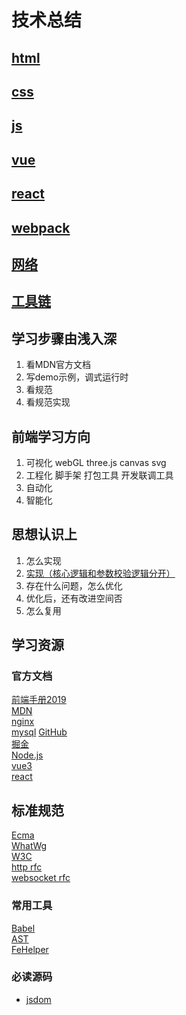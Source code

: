 # 技术总结
## [html](./html)
## [css](./css)
## [js](./js)
## [vue](./vue)
## [react](./react)
## [webpack](./webpack)
## [网络](./网络)
## [工具链](./工具链)


## 学习步骤由浅入深
1. 看MDN官方文档
2. 写demo示例，调式运行时
3. 看规范
4. 看规范实现

## 前端学习方向
1. 可视化 webGL three.js canvas svg
2. 工程化 脚手架 打包工具 开发联调工具
3. 自动化
4. 智能化

## 思想认识上
1. 怎么实现
2. [实现（核心逻辑和参数校验逻辑分开）](https://github.com/jsdom/jsdom/blob/master/lib/jsdom/living/fetch/Headers-impl.js)
3. 存在什么问题，怎么优化
4. 优化后，还有改进空间否
5. 怎么复用

## 学习资源
### 官方文档

[前端手册2019](https://frontendmasters.com/books/front-end-handbook/2019/)  
[MDN](https://developer.mozilla.org/)  
[nginx](http://nginx.org/en/docs/)  
[mysql](https://dev.mysql.com/doc/refman/8.0/en/examples.html)
[GitHub](https://github.com/)  
[掘金](https://juejin.im)  
[Node.js](https://nodejs.org/zh-cn/docs/guides/event-loop-timers-and-nexttick/#what-is-the-event-loop)  
[vue3](https://v3.vuejs.org/guide/optimizations.html#virtual-dom)  
[react](https://developer.mozilla.org/)

## 标准规范
[Ecma](https://www.ecma-international.org/ecma-262/)  
[WhatWg](https://whatwg-cn.github.io/html/)  
[W3C](https://www.w3.org/TR/?tag=dom)  
[http rfc](https://tools.ietf.org/html/rfc2616)  
[websocket rfc](https://tools.ietf.org/html/rfc6455)


### 常用工具
[Babel](https://www.babeljs.cn/repl)  
[AST](https://astexplorer.net/)  
[FeHelper](https://www.baidufe.com/fehelper/index/index.html)

### 必读源码
- [jsdom](https://github.com/jsdom/jsdom)

